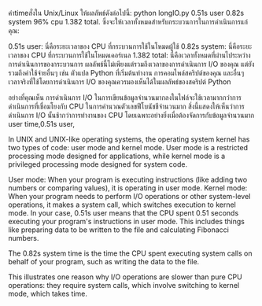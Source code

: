 
คำtimeสั่งใน Unix/Linux ให้ผลลัพธ์ดังต่อไปนี้: python longIO.py 0.51s user 0.82s system 96% cpu 1.382 total. ซึ่งจะให้เวลาทั้งหมดสำหรับกระบวนการในการดำเนินการแก่คุณ:

0.51s user: นี่คือระยะเวลาของ CPU ที่กระบวนการใช้ในโหมดผู้ใช้
0.82s system: นี่คือระยะเวลาของ CPU ที่กระบวนการใช้ในโหมดเคอร์เนล
1.382 total: นี่คือเวลาทั้งหมดที่ผ่านไประหว่างการดำเนินการของกระบวนการ
ผลลัพธ์นี้ไม่เพียงแต่รวมถึงเวลาของการดำเนินการ I/O ของคุณ แต่ยังรวมถึงค่าใช้จ่ายอื่นๆ เช่น ตัวแปล Python ที่เริ่มต้นทำงาน การคอมไพล์สคริปต์ของคุณ และอื่นๆ เวลาจริงที่ใช้โดยการดำเนินการ I/O ของคุณควรมองเห็นได้ในผลลัพธ์ของสคริปต์ Python

อย่างที่คุณเห็น การดำเนินการ I/O ในการเขียนข้อมูลจำนวนมากลงในไฟล์จะใช้เวลามากกว่าการดำเนินการที่เชื่อมโยงกับ CPU ในการคำนวณตัวเลขฟีโบนัชชีจำนวนมาก สิ่งนี้แสดงให้เห็นว่าการดำเนินการ I/O นั้นช้ากว่าการทำงานของ CPU โดยเฉพาะอย่างยิ่งเมื่อต้องจัดการกับข้อมูลจำนวนมาก 
user time,0.51s user,

In UNIX and UNIX-like operating systems, the operating system kernel has two types of code: user mode and kernel mode. User mode is a restricted processing mode designed for applications, while kernel mode is a privileged processing mode designed for system code.

User mode: When your program is executing instructions (like adding two numbers or comparing values), it is operating in user mode.
Kernel mode: When your program needs to perform I/O operations or other system-level operations, it makes a system call, which switches execution to kernel mode.
In your case, 0.51s user means that the CPU spent 0.51 seconds executing your program's instructions in user mode. This includes things like preparing data to be written to the file and calculating Fibonacci numbers.

The 0.82s system time is the time the CPU spent executing system calls on behalf of your program, such as writing the data to the file.

This illustrates one reason why I/O operations are slower than pure CPU operations: they require system calls, which involve switching to kernel mode, which takes time.